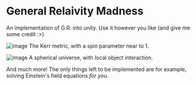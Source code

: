 # General Relaivity Madness
An implementation of G.R. into unity. Use it however you like (and give me some credit :>)

![image](https://user-images.githubusercontent.com/56345030/181906538-0eff33c6-696e-456d-b2a9-3225ead0260d.png)
  The Kerr metric, with a spin parameter near to 1.

![image](https://user-images.githubusercontent.com/56345030/181906570-3054ccd1-4f42-42aa-846e-62c1a770a6f8.png)
  A spherical universe, with local object interaction.

And much more! The only things left to be implemented are for example, solving Einstein's field equations *for you.*
